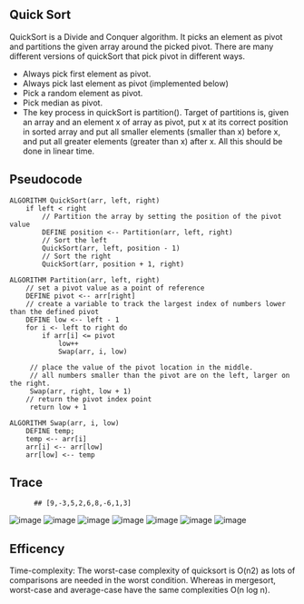 ## Quick Sort
QuickSort is a Divide and Conquer algorithm. It picks an element as pivot and partitions the given array around the picked pivot. There are many different versions of quickSort that pick pivot in different ways.

* Always pick first element as pivot.
* Always pick last element as pivot (implemented below)
* Pick a random element as pivot.
* Pick median as pivot.
* The key process in quickSort is partition(). 
Target of partitions is, given an array and an element x of array as pivot, put x at its correct position in sorted array and put all smaller elements (smaller than x) before x, and put all greater elements (greater than x) after x. All this should be done in linear time.

## Pseudocode
```
ALGORITHM QuickSort(arr, left, right)
    if left < right
        // Partition the array by setting the position of the pivot value 
        DEFINE position <-- Partition(arr, left, right)
        // Sort the left
        QuickSort(arr, left, position - 1)
        // Sort the right
        QuickSort(arr, position + 1, right)

ALGORITHM Partition(arr, left, right)
    // set a pivot value as a point of reference
    DEFINE pivot <-- arr[right]
    // create a variable to track the largest index of numbers lower than the defined pivot
    DEFINE low <-- left - 1
    for i <- left to right do
        if arr[i] <= pivot
            low++
            Swap(arr, i, low)

     // place the value of the pivot location in the middle.
     // all numbers smaller than the pivot are on the left, larger on the right. 
     Swap(arr, right, low + 1)
    // return the pivot index point
     return low + 1

ALGORITHM Swap(arr, i, low)
    DEFINE temp;
    temp <-- arr[i]
    arr[i] <-- arr[low]
    arr[low] <-- temp
```        
## Trace
          ## [9,-3,5,2,6,8,-6,1,3]


![image](https://miro.medium.com/max/875/1*Njux2syraq38jzBvkNPbQg.png)
![image](https://miro.medium.com/max/875/1*q-8787kpdwT57YKVAacEEQ.png)
![image](https://miro.medium.com/max/875/1*hDJi4Rx7bzLVGtUKNGRyMA.png)
![image](https://miro.medium.com/max/875/1*3_3zrlr1daGA-8A1RMR6kw.png)
![image](https://miro.medium.com/max/875/1*S4fwEGRJJ__WLT7GcevQ-w.png)
![image](https://miro.medium.com/max/875/1*3q7OwlzKKN6WP1FsF5VC2g.png)
![image](https://miro.medium.com/max/875/1*mc7Y6XmggbtNIqpDCJ8TgQ.png)

## Efficency
Time-complexity: The worst-case complexity of quicksort is O(n2) as lots of comparisons are needed in the worst condition. Whereas in mergesort, worst-case and average-case have the same complexities O(n log n).
